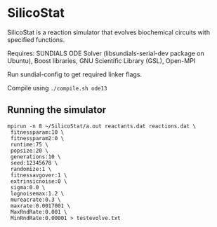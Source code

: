 SilicoStat
=======

SilicoStat is a reaction simulator that evolves biochemical circuits with specified functions. 

Requires: SUNDIALS ODE Solver (libsundials-serial-dev package on Ubuntu), Boost libraries, GNU Scientific Library (GSL), Open-MPI

Run sundial-config to get required linker flags. 

Compile using `./compile.sh ode13`

Running the simulator
---------------------
 ```
 mpirun -n 8 ~/SilicoStat/a.out reactants.dat reactions.dat \
  fitnessparam:10 \
  fitnessparam2:0 \
  runtime:75 \
  popsize:20 \
  generations:10 \
  seed:12345678 \
  randomize:1 \
  fitnessavgover:1 \
  extrinsicnoise:0 \
  sigma:0.0 \
  lognoisemax:1.2 \
  mureacrate:0.3 \
  maxrate:0.0017001 \
  MaxRndRate:0.001 \
  MinRndRate:0.00001 > testevolve.txt
```

